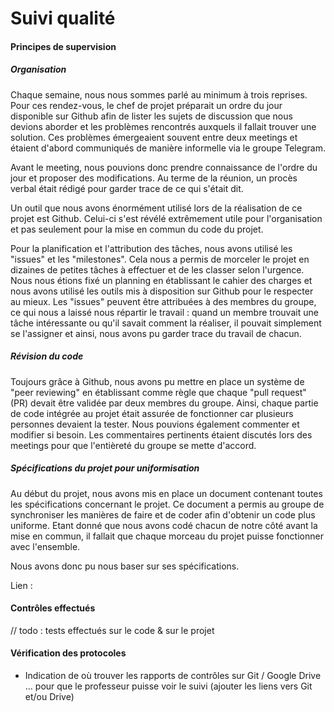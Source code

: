 # Suivi qualité

#### Principes de supervision

##### Organisation

Chaque semaine, nous nous sommes parlé au minimum à trois reprises. Pour ces rendez-vous, le chef de projet préparait un ordre du jour disponible sur Github afin de lister les sujets de discussion que nous devions aborder et les problèmes rencontrés auxquels il fallait trouver une solution. Ces problèmes émergeaient souvent entre deux meetings et étaient d'abord communiqués de manière informelle via le groupe Telegram. 

Avant le meeting, nous pouvions donc prendre connaissance de l'ordre du jour et proposer des modifications. Au terme de la réunion, un procès verbal était rédigé pour garder trace de ce qui s'était dit. 

Un outil que nous avons énormément utilisé lors de la réalisation de ce projet est Github. Celui-ci s'est révélé extrêmement utile pour l'organisation et pas seulement pour la mise en commun du code du projet. 

Pour la planification et l'attribution des tâches, nous avons utilisé les "issues" et les "milestones". Cela nous a permis de morceler le projet en dizaines de petites tâches à effectuer et de les classer selon l'urgence. Nous nous étions fixé un planning en établissant le cahier des charges et nous avons utilisé les outils mis à disposition sur Github pour le respecter au mieux. Les "issues" peuvent être attribuées à des membres du groupe, ce qui nous a laissé nous répartir le travail : quand un membre trouvait une tâche intéressante ou qu'il savait comment la réaliser, il pouvait simplement se l'assigner et ainsi, nous avons pu garder trace du travail de chacun. 

##### Révision du code

Toujours grâce à Github, nous avons pu mettre en place un système de "peer reviewing" en établissant comme règle que chaque "pull request" (PR) devait être validée par deux membres du groupe. Ainsi, chaque partie de code intégrée au projet était assurée de fonctionner car plusieurs personnes devaient la tester. Nous pouvions également commenter et modifier si besoin. Les commentaires pertinents étaient discutés lors des meetings pour que l'entièreté du groupe se mette d'accord. 

##### Spécifications du projet pour uniformisation 

Au début du projet, nous avons mis en place un document contenant toutes les spécifications concernant le projet. Ce document a permis au groupe de synchroniser les manières de faire et de coder afin d'obtenir un code plus uniforme. Etant donné que nous avons codé chacun de notre côté avant la mise en commun, il fallait que chaque morceau du projet puisse fonctionner avec l'ensemble. 

Nous avons donc pu nous baser sur ses spécifications. 

Lien : 

[Spécifications du projet]: https://github.com/HEIGVD-PRO-A-07/HEIGVD-PRO-A-07/blob/master/specs.md

#### Contrôles effectués

// todo : tests effectués sur le code & sur le projet 

#### Vérification des protocoles

- Indication de où trouver les rapports de contrôles sur Git / Google Drive ... pour que le professeur puisse voir le suivi (ajouter les liens vers Git et/ou Drive)